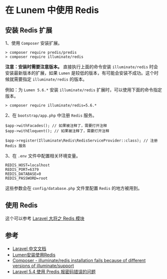 # 在 Lunem 中使用 Redis

## 安装 Redis 扩展

1、使用 `Composer` 安装扩展。

```
> composer require predis/predis
> composer require illuminate/redis
```

**注意：安装时需要注意版本。**
直接执行上面的命令安装 `illuminate/redis` 时会安装最新版本的扩展，如果 `Lumen` 是较低的版本，有可能会安装不成功。这个时候就需要指定 `illuminate/redis` 的版本。

例如：为 `Lumen 5.6.*` 安装 `illuminate/redis` 扩展时，可以使用下面的命令指定版本。
```
> composer require illuminate/redis=5.6.*
```

2、在 `bootstrap/app.php` 中注册 `Redis` 服务。

```
$app->withFacades(); // 如果被注释了，需要打开注释
$app->withEloquent(); // 如果被注释了，需要打开注释
    
$app->register(Illuminate\Redis\RedisServiceProvider::class); // 注册 Redis 服务
```

3、在 `.env` 文件中配置相关环境变量。

```
REDIS_HOST=localhost
REDIS_PORT=6379
REDIS_DATABASE=0
REDIS_PASSWORD=root
```

这些参数会在 `config/database.php` 文件里配置 `Redis` 的地方被用到。

## 使用 Redis

这个可以参考 [Laravel 大将之 Redis 模块](https://segmentfault.com/a/1190000009695841)

## 参考

- [Laravel 中文文档](https://learnku.com/docs/laravel/5.8/redis/3930#predis)
- [Lumen安装使用Redis](https://blog.csdn.net/qq_38191191/article/details/81354599)
- [Composer - illuminate/redis installation fails because of different versions of illuminate/support](https://stackoverflow.com/questions/34443492/composer-illuminate-redis-installation-fails-because-of-different-versions-of)
- [Laravel 5.4 使用 Predis 报密码错误的问题](https://www.jianshu.com/p/af238b0fa845)